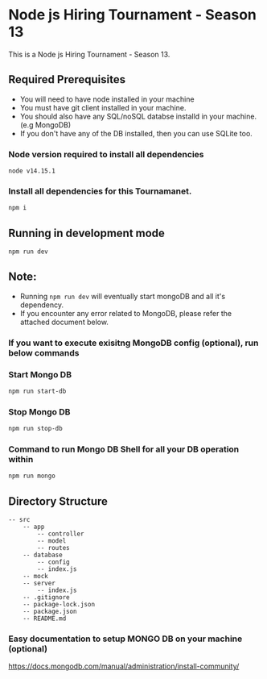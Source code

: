 #  Node js Hiring Tournament - Season 13

This is a Node js Hiring Tournament - Season 13. 

## Required Prerequisites

-   You will need to have node installed in your machine
-   You must have git client installed in your machine.
-   You should also have any SQL/noSQL databse installd in your machine. (e.g MongoDB)
-   If you don't have any of the DB installed, then you can use SQLite too.

### Node version required to install all dependencies

```
node v14.15.1 
```

### Install all dependencies for this Tournamanet.

```bash
npm i
```

## Running in development mode

```bash
npm run dev
```

## Note:

-   Running `npm run dev` will eventually start mongoDB and all it's dependency.
-   If you encounter any error related to MongoDB, please refer the attached document below.

### If you want to execute exisitng MongoDB config (optional), run below commands

### Start Mongo DB

```bash
npm run start-db
```

### Stop Mongo DB

```bash
npm run stop-db
```
### Command to run Mongo DB Shell for all your DB operation within

```bash
npm run mongo
```

## Directory Structure

    -- src
        -- app
            -- controller
            -- model
            -- routes
        -- database
            -- config
            -- index.js
        -- mock
        -- server
            -- index.js
        -- .gitignore
        -- package-lock.json
        -- package.json
        -- README.md

### Easy documentation to setup MONGO DB on your machine (optional)

<https://docs.mongodb.com/manual/administration/install-community/>
